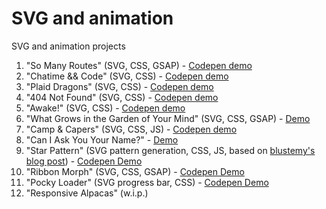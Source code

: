 # SVG and animation

SVG and animation projects

1. "So Many Routes" (SVG, CSS, GSAP) - [Codepen demo](http://codepen.io/AlcinaW/full/PGrmEW)
2. "Chatime && Code" (SVG, CSS) - [Codepen demo](http://codepen.io/AlcinaW/full/dOjJNb)
3. "Plaid Dragons" (SVG, CSS) - [Codepen demo](http://codepen.io/AlcinaW/full/jmBQBG)
4. "404 Not Found" (SVG, CSS) - [Codepen demo](http://codepen.io/AlcinaW/full/jmywqZ)
5. "Awake!" (SVG, CSS) - [Codepen demo](http://codepen.io/AlcinaW/full/dWXEQX)
6. "What Grows in the Garden of Your Mind" (SVG, CSS, GSAP) - [Demo](http://alcinaw.github.io/demos/6_garden_tunnel.html)
7. "Camp &amp; Capers" (SVG, CSS, JS) - [Codepen demo](http://codepen.io/AlcinaW/full/WONKqb)
8. "Can I Ask You Your Name?" - [Demo](http://alcinaw.github.io/demos/8_your_name.html)
9. "Star Pattern" (SVG pattern generation, CSS, JS, based on [blustemy\'s blog post](http://blustemy.io/making-svg-patterns-with-javascript/)) - [Codepen Demo](http://codepen.io/AlcinaW/full/eeZxoy)
10. "Ribbon Morph" (SVG, CSS, GSAP) - [Codepen Demo](http://codepen.io/AlcinaW/full/EXKyxR)
11. "Pocky Loader" (SVG progress bar, CSS) - [Codepen Demo](http://codepen.io/AlcinaW/full/zPBKXB)
12. "Responsive Alpacas" (w.i.p.)

